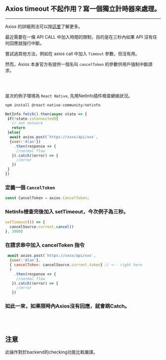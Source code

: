 ## Axios timeout 不起作用？寫一個獨立計時器來處理。
---
Axios 的詳細用法可以按[這里](https://github.com/axios/axios)了解更多。

最近需要在一條 API CALL 中加入時間的限制，目的是在三秒內如果 API 沒有任何回應就強行中斷。

嘗試過其他方法，例如在 axios call 中加入 ```Timeout``` 參數，但沒有用。

然而，Axios 本身官方有提供一個名叫 ```cancelToken``` 的參數供用戶強制中斷請求。


<br></br>


是次的例子環境為 ```React Native```, 先用NetInfo插件檢查網絡狀況。

```js
npm install @react-native-community/netinfo
```


```js
NetInfo.fetch().then(async state => {
 if(!state.isConnected){
   // not network
   return
 }else{
  await axios.post(`https://xxxx/api/xxx`,
  {user:'Alan'})
    .then(response => {
     //normal flow
   }).catch((error) => {
     //error
   })
 }
})
```

### 定義一個 `CancelToken`
```js
const CancelToken = axios.CancelToken;
```
### NetInfo檢查完後加入 setTimeout，今次例子為三秒。
```js
setTimeout(() => {
  cancelSource.current.cancel()
}, 3000)
```
### 在請求串中加入 cancelToken 指令
```js
 await axios.post(`https://xxxx/api/xxx`,
  {user:'Alan'},
  { cancelToken: cancelSource.current.token} // <-- right here
  )
    .then(response => {
     //normal flow
   }).catch((error) => {
     //error
   })
```
### 如此一來，如果限時內Axios沒有回應，就會跳Catch。
<br></br>

## 注意
此操作對於backend的checking功能比較嚴謹。

